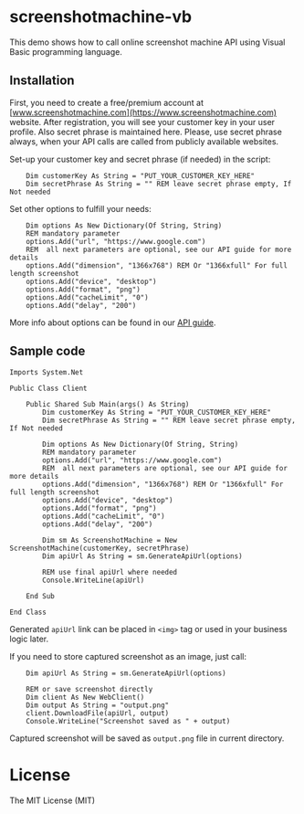 # screenshotmachine-vb

This demo shows how to call online screenshot machine API using Visual Basic programming language.

## Installation
First, you need to create a free/premium account at [www.screenshotmachine.com](https://www.screenshotmachine.com) website. After registration, you will see your customer key in your user profile. Also secret phrase is maintained here. Please, use secret phrase always, when your API calls are called from publicly available websites.  

Set-up your customer key and secret phrase (if needed) in the script:

```vbnet
    Dim customerKey As String = "PUT_YOUR_CUSTOMER_KEY_HERE"
    Dim secretPhrase As String = "" REM leave secret phrase empty, If Not needed
```

Set other options to fulfill your needs: 

```vbnet
    Dim options As New Dictionary(Of String, String)
    REM mandatory parameter
    options.Add("url", "https://www.google.com")
    REM  all next parameters are optional, see our API guide for more details
    options.Add("dimension", "1366x768") REM Or "1366xfull" For full length screenshot
    options.Add("device", "desktop")
    options.Add("format", "png")
    options.Add("cacheLimit", "0")
    options.Add("delay", "200")
```
More info about options can be found in our [API guide](https://www.screenshotmachine.com/apiguide.php).  

 Sample code
-----

```vbnet
Imports System.Net

Public Class Client

    Public Shared Sub Main(args() As String)
        Dim customerKey As String = "PUT_YOUR_CUSTOMER_KEY_HERE"
        Dim secretPhrase As String = "" REM leave secret phrase empty, If Not needed

        Dim options As New Dictionary(Of String, String)
        REM mandatory parameter
        options.Add("url", "https://www.google.com")
        REM  all next parameters are optional, see our API guide for more details
        options.Add("dimension", "1366x768") REM Or "1366xfull" For full length screenshot
        options.Add("device", "desktop")
        options.Add("format", "png")
        options.Add("cacheLimit", "0")
        options.Add("delay", "200")

        Dim sm As ScreenshotMachine = New ScreenshotMachine(customerKey, secretPhrase)
        Dim apiUrl As String = sm.GenerateApiUrl(options)

        REM use final apiUrl where needed
        Console.WriteLine(apiUrl)
        
    End Sub

End Class
```
Generated ```apiUrl```  link can be placed in ```<img>``` tag or used in your business logic later.

If you need to store captured screenshot as an image, just call:

```vbnet
    Dim apiUrl As String = sm.GenerateApiUrl(options)

    REM or save screenshot directly
    Dim client As New WebClient()
    Dim output As String = "output.png"
    client.DownloadFile(apiUrl, output)
    Console.WriteLine("Screenshot saved as " + output)

```

Captured screenshot will be saved as ```output.png``` file in current directory.

# License

The MIT License (MIT)    